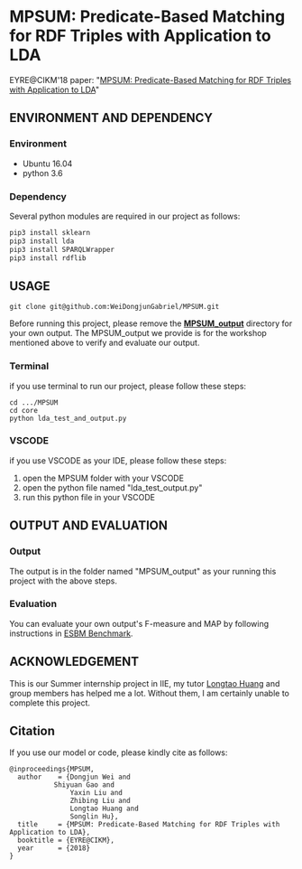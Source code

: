 # MPSUM: Predicate-Based Matching for RDF Triples with Application to LDA<br>
EYRE@CIKM'18 paper: "[MPSUM: Predicate-Based Matching for RDF Triples with Application to LDA](https://arxiv.org/pdf/1905.10625.pdf)"
## ENVIRONMENT AND DEPENDENCY
### Environment

- Ubuntu 16.04
- python 3.6 

### Dependency
Several python modules are required in our project as follows:
```python
pip3 install sklearn
pip3 install lda
pip3 install SPARQLWrapper
pip3 install rdflib
```
## USAGE
```linux
git clone git@github.com:WeiDongjunGabriel/MPSUM.git
```
Before running this project, please remove the **[MPSUM_output](./MPSUM_output)** directory for your own output. The MPSUM_output we provide is for the workshop mentioned above to verify and evaluate our output.
### Terminal 
if you use terminal to run our project, please follow these steps:
```linux
cd .../MPSUM
cd core 
python lda_test_and_output.py
```
### VSCODE
if you use VSCODE as your IDE, please follow these steps:
1. open the MPSUM folder with your VSCODE
2. open the python file named "lda_test_output.py"
3. run this python file in your VSCODE
## OUTPUT AND EVALUATION
### Output
The output is in the folder named "MPSUM_output" as your running this project with the above steps.
### Evaluation
You can evaluate your own output's F-measure and MAP by following instructions in [ESBM Benchmark](http://ws.nju.edu.cn/summarization/esbm/).
## ACKNOWLEDGEMENT
This is our Summer internship project in IIE, my tutor [Longtao Huang](http://people.ucas.edu.cn/~huanglongtao) and group members has helped me a lot. Without them, I am certainly unable to complete this project.<br>
## Citation
If you use our model or code, please kindly cite as follows:
```
@inproceedings{MPSUM,
  author    = {Dongjun Wei and
  	       Shiyuan Gao and
               Yaxin Liu and
               Zhibing Liu and
               Longtao Huang and 
               Songlin Hu},
  title     = {MPSUM: Predicate-Based Matching for RDF Triples with Application to LDA},
  booktitle = {EYRE@CIKM},
  year      = {2018}
}
```
